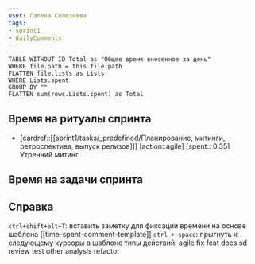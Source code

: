 ```yaml
---
user: Галена Селезнева
tags:
- sprint1
- dailyComments
---
```




```dataview 
TABLE WITHOUT ID Total as "Общее время внесенное за день"
WHERE file.path = this.file.path 
FLATTEN file.lists as Lists
WHERE Lists.spent
GROUP BY ""
FLATTEN sum(rows.Lists.spent) as Total
```
## Время на ритуалы спринта
 
 * [cardref::[[sprint1/tasks/_predefined/Планирование, митинги, ретроспектива, выпуск релизов]]]
  [action::agile] 
  [spent:: 0.35]
   Утренний митинг

## Время на задачи спринта


## Справка

`ctrl+shift+alt+T`:
	вставить заметку для фиксации времени на основе шаблона [[time-spent-comment-template]] 
`ctrl + space`:
	прыгнуть к следующему курсоры в шаблоне
типы действий:
	agile
	fix
	feat
	docs
	sd
	review
	test
	other
	analysis
	refactor

